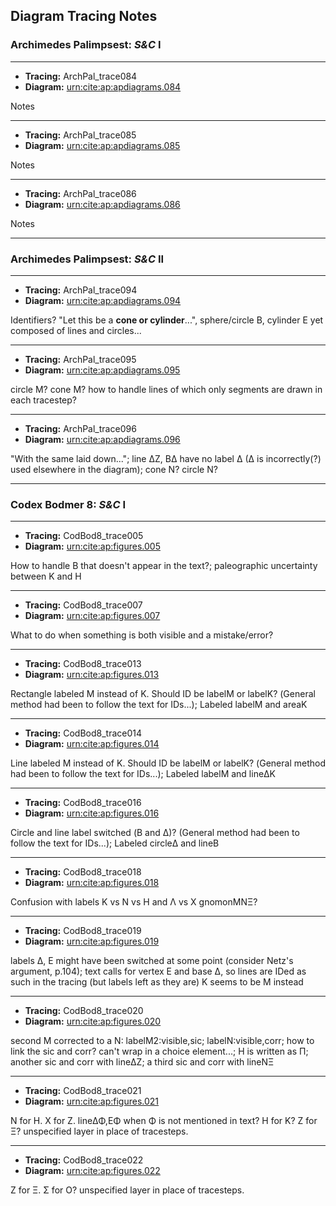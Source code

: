 ## Diagram Tracing Notes

### Archimedes Palimpsest: *S&C* I
---
+ **Tracing:** ArchPal_trace084
+ **Diagram:** [urn:cite:ap:apdiagrams.084](http://beta.hpcc.uh.edu/tomcat/apcite/images?request=GetIIPMooViewer&urn=urn:cite:ap:apimg.150r-153v_Arch58r_Sinar_pseudo_no-veil@0.0877,0.0148,0.6223,0.337)

Notes

---
+ **Tracing:** ArchPal_trace085
+ **Diagram:** [urn:cite:ap:apdiagrams.085](http://beta.hpcc.uh.edu/tomcat/apcite/images?request=GetIIPMooViewer&urn=urn:cite:ap:apimg.150v-153r_Arch58v_Sinar_pseudo_no-veil@0.1377,0.6543,0.3963,0.205)

Notes

---
+ **Tracing:** ArchPal_trace086
+ **Diagram:** [urn:cite:ap:apdiagrams.086](http://beta.hpcc.uh.edu/tomcat/apcite/images?request=GetIIPMooViewer&urn=urn:cite:ap:apimg.cambridge_recto_white_registered@0.3992,0.2688,0.4367,0.18447)

Notes

---
### Archimedes Palimpsest: *S&C* II
---
+ **Tracing:** ArchPal_trace094
+ **Diagram:** [urn:cite:ap:apdiagrams.094](http://beta.hpcc.uh.edu/tomcat/apcite/images?request=GetIIPMooViewer&urn=urn:cite:ap:apimg.094v-091r_Arch64v_Sinar_pseudo_no-veil@0.4793,0.107,0.3373,0.204)

Identifiers?  "Let this be a **cone or cylinder**...", sphere/circle Β, cylinder Ε yet composed of lines and circles...

---
+ **Tracing:** ArchPal_trace095
+ **Diagram:** [urn:cite:ap:apdiagrams.095](http://beta.hpcc.uh.edu/tomcat/apcite/images?request=GetIIPMooViewer&urn=urn:cite:ap:apimg.093v-092r_Arch65v_Sinar_pseudo_no-veil@0.104,0.42,0.542,0.1953)

circle Μ? cone Μ?  how to handle lines of which only segments are drawn in each tracestep?

---
+ **Tracing:** ArchPal_trace096
+ **Diagram:** [urn:cite:ap:apdiagrams.096](http://beta.hpcc.uh.edu/tomcat/apcite/images?request=GetIIPMooViewer&urn=urn:cite:ap:apimg.040r-0000_Arch66r_Sinar_pseudo_no-veil@0.093,0.2618,0.3677,0.1395)

"With the same laid down..."; line ΔΖ, ΒΔ have no label Δ (Δ is incorrectly(?) used elsewhere in the diagram); cone Ν? circle Ν?

---
### Codex Bodmer 8: *S&C* I
---
+ **Tracing:** CodBod8_trace005
+ **Diagram:** [urn:cite:ap:figures.005]()

How to handle Β that doesn't appear in the text?; paleographic uncertainty between Κ and Η

--- 
+ **Tracing:** CodBod8_trace007
+ **Diagram:** [urn:cite:ap:figures.007]()

What to do when something is both visible and a mistake/error?

--- 
+ **Tracing:** CodBod8_trace013
+ **Diagram:** [urn:cite:ap:figures.013]()

Rectangle labeled Μ instead of Κ. Should ID be labelΜ or labelΚ? (General method had been to follow the text for IDs...); Labeled labelΜ and areaΚ

--- 
+ **Tracing:** CodBod8_trace014
+ **Diagram:** [urn:cite:ap:figures.014]()

Line labeled Μ instead of Κ. Should ID be labelΜ or labelΚ? (General method had been to follow the text for IDs...); Labeled labelΜ and lineΔΚ

--- 
+ **Tracing:** CodBod8_trace016
+ **Diagram:** [urn:cite:ap:figures.016]()

Circle and line label switched (Β and Δ)? (General method had been to follow the text for IDs...); Labeled circleΔ and lineΒ

--- 
+ **Tracing:** CodBod8_trace018
+ **Diagram:** [urn:cite:ap:figures.018]()

Confusion with labels Κ vs Ν vs Η and Λ vs Χ
gnomonΜΝΞ?

--- 
+ **Tracing:** CodBod8_trace019
+ **Diagram:** [urn:cite:ap:figures.019]()

labels Δ, Ε might have been switched at some point (consider Netz's argument, p.104); text calls for vertex Ε and base Δ, so lines are IDed as such in the tracing (but labels left as they are)
Κ seems to be Μ instead

--- 
+ **Tracing:** CodBod8_trace020
+ **Diagram:** [urn:cite:ap:figures.020]()

second Μ corrected to a Ν: labelΜ2:visible,sic; labelΝ:visible,corr; how to link the sic and corr? can't wrap in a choice element...; Η is written as Π; another sic and corr with lineΔΖ; a third sic and corr with lineΝΞ

--- 
+ **Tracing:** CodBod8_trace021 
+ **Diagram:** [urn:cite:ap:figures.021]()

Ν for Η. Χ for Ζ. lineΔΦ,ΕΦ when Φ is not mentioned in text? Η for Κ? Z for Ξ? unspecified layer in place of tracesteps.

--- 
+ **Tracing:** CodBod8_trace022
+ **Diagram:** [urn:cite:ap:figures.022]()

Ζ for Ξ. Σ for Ο? unspecified layer in place of tracesteps.